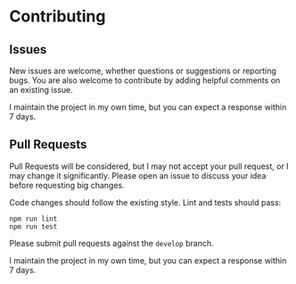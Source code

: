 # Contributing

## Issues

New issues are welcome, whether questions or suggestions or reporting bugs.
You are also welcome to contribute by adding helpful comments on an existing issue.

I maintain the project in my own time, but you can expect a response within 7 days.

## Pull Requests

Pull Requests will be considered, but I may not accept your pull request, or I may change it significantly.
Please open an issue to discuss your idea before requesting big changes.

Code changes should follow the existing style. Lint and tests should pass:

    npm run lint
    npm run test

Please submit pull requests against the `develop` branch.

I maintain the project in my own time, but you can expect a response within 7 days.
